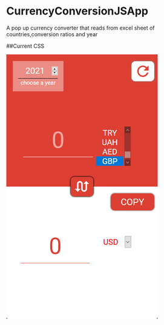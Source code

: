 # CurrencyConversionJSApp
A pop up currency converter that reads from excel sheet of countries,conversion ratios and year

##Current CSS 

![image](https://github.com/I-Alpha/CurrencyConversionJSApp/blob/main/currency-conversion.png)
